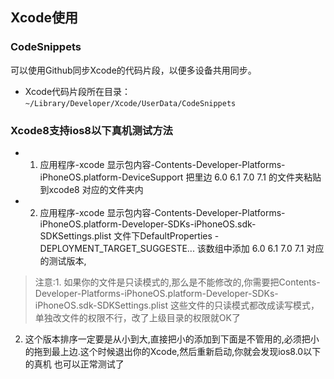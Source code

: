 ## Xcode使用

### CodeSnippets
可以使用Github同步Xcode的代码片段，以便多设备共用同步。

- Xcode代码片段所在目录：`~/Library/Developer/Xcode/UserData/CodeSnippets`

### Xcode8支持ios8以下真机测试方法
- 1. 应用程序-xcode 显示包内容-Contents-Developer-Platforms-iPhoneOS.platform-DeviceSupport 把里边 6.0 6.1 7.0 7.1 的文件夹粘贴到xcode8 对应的文件夹内  
- 2. 应用程序-xcode 显示包内容-Contents-Developer-Platforms-iPhoneOS.platform-Developer-SDKs-iPhoneOS.sdk-SDKSettings.plist 文件下DefaultProperties - DEPLOYMENT_TARGET_SUGGESTE... 该数组中添加 6.0 6.1 7.0 7.1 对应的测试版本,

>注意:1. 如果你的文件是只读模式的,那么是不能修改的,你需要把Contents-Developer-Platforms-iPhoneOS.platform-Developer-SDKs-iPhoneOS.sdk-SDKSettings.plist 这些文件的只读模式都改成读写模式，单独改文件的权限不行，改了上级目录的权限就OK了
2. 这个版本排序一定要是从小到大,直接把小的添加到下面是不管用的,必须把小的拖到最上边.这个时候退出你的Xcode,然后重新启动,你就会发现ios8.0以下的真机 也可以正常测试了